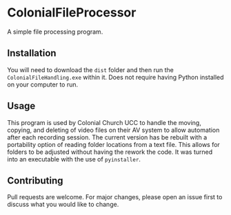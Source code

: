 # ColonialFileProcessor
A simple file processing program.

## Installation

You will need to download the `dist` folder and then run the `ColonialFileHandling.exe` within it. Does not require having Python installed on your computer to run.

## Usage

This program is used by Colonial Church UCC to handle the moving, copying, and deleting of video files on their AV system to allow automation after each recording session. The current version has be rebuilt with a portability option of reading folder locations from a text file. This allows for folders to be adjusted without having the rework the code. It was turned into an executable with the use of `pyinstaller`.

## Contributing
Pull requests are welcome. For major changes, please open an issue first to discuss what you would like to change.

